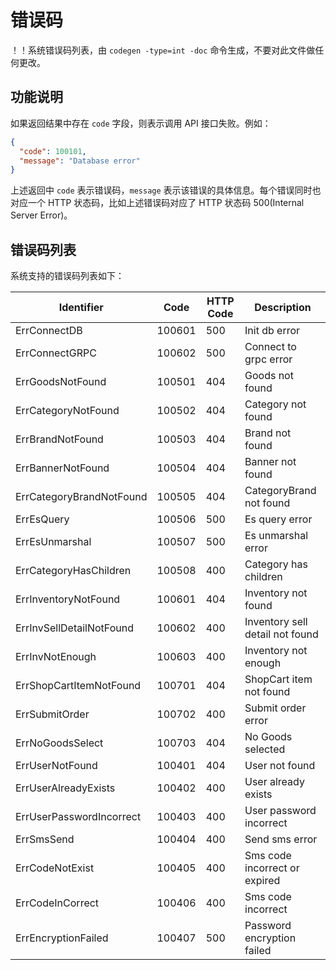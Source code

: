 # 错误码

！！系统错误码列表，由 `codegen -type=int -doc` 命令生成，不要对此文件做任何更改。

## 功能说明

如果返回结果中存在 `code` 字段，则表示调用 API 接口失败。例如：

```json
{
  "code": 100101,
  "message": "Database error"
}
```

上述返回中 `code` 表示错误码，`message` 表示该错误的具体信息。每个错误同时也对应一个 HTTP 状态码，比如上述错误码对应了 HTTP 状态码 500(Internal Server Error)。

## 错误码列表

系统支持的错误码列表如下：

| Identifier | Code | HTTP Code | Description |
| ---------- | ---- | --------- | ----------- |
| ErrConnectDB | 100601 | 500 | Init db error |
| ErrConnectGRPC | 100602 | 500 | Connect to grpc error |
| ErrGoodsNotFound | 100501 | 404 | Goods not found |
| ErrCategoryNotFound | 100502 | 404 | Category not found |
| ErrBrandNotFound | 100503 | 404 | Brand not found |
| ErrBannerNotFound | 100504 | 404 | Banner not found |
| ErrCategoryBrandNotFound | 100505 | 404 | CategoryBrand not found |
| ErrEsQuery | 100506 | 500 | Es query error |
| ErrEsUnmarshal | 100507 | 500 | Es unmarshal error |
| ErrCategoryHasChildren | 100508 | 400 | Category has children |
| ErrInventoryNotFound | 100601 | 404 | Inventory not found |
| ErrInvSellDetailNotFound | 100602 | 400 | Inventory sell detail not found |
| ErrInvNotEnough | 100603 | 400 | Inventory not enough |
| ErrShopCartItemNotFound | 100701 | 404 | ShopCart item not found |
| ErrSubmitOrder | 100702 | 400 | Submit order error |
| ErrNoGoodsSelect | 100703 | 404 | No Goods selected |
| ErrUserNotFound | 100401 | 404 | User not found |
| ErrUserAlreadyExists | 100402 | 400 | User already exists |
| ErrUserPasswordIncorrect | 100403 | 400 | User password incorrect |
| ErrSmsSend | 100404 | 400 | Send sms error |
| ErrCodeNotExist | 100405 | 400 | Sms code incorrect or expired |
| ErrCodeInCorrect | 100406 | 400 | Sms code incorrect |
| ErrEncryptionFailed | 100407 | 500 | Password encryption failed |


